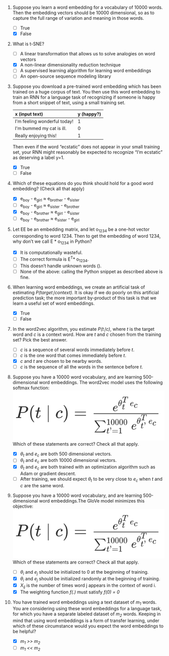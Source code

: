1. Suppose you learn a word embedding for a vocabulary of 10000 words. Then the embedding vectors should be 10000 dimensional, so as to capture the full range of variation and meaning in those words.

	- [ ] True
	- [x] False

2. What is t-SNE?
    - [ ] A linear transformation that allows us to solve analogies on word vectors
    - [x] A non-linear dimensionality reduction technique
    - [ ] A supervised learning algorithm for learning word embeddings
    - [ ] An open-source sequence modeling library

3. Suppose you download a pre-trained word embedding which has been trained on a huge corpus of text. You then use this word embedding to train an RNN for a language task of recognizing if someone is happy from a short snippet of text, using a small training set.

    | x (input text)  | y (happy?)  |
	| ------------- | -------------  |
	| I'm feeling wonderful today! | 1  |
	| I'm bummed my cat is ill. | 0  |
	| Really enjoying this!	 | 1  |

	Then even if the word “ecstatic” does not appear in your small training set, your RNN might reasonably be expected to recognize “I’m ecstatic” as deserving a label y=1.

	- [x] True
	- [ ] False

4. Which of these equations do you think should hold for a good word embedding? (Check all that apply)

	- [x] e<sub>boy</sub> - e<sub>girl</sub> ≈ e<sub>brother</sub> - e<sub>sister</sub>
	- [ ] e<sub>boy</sub> - e<sub>girl</sub> ≈ e<sub>sister</sub> - e<sub>brother</sub>
	- [x] e<sub>boy</sub> - e<sub>brother</sub> ≈ e<sub>girl</sub> - e<sub>sister</sub>
	- [ ] e<sub>boy</sub> - e<sub>brother</sub> ≈ e<sub>sister</sub> - e<sub>girl</sub>

5. Let EE be an embedding matrix, and let o<sub>1234</sub> be a one-hot vector corresponding to word 1234. Then to get the embedding of word 1234, why don’t we call E * o<sub>1234</sub> in Python?


	- [x] It is computationally wasteful.
	- [ ] The correct formula is E<sup>T</sup>* o<sub>1234</sub>.
	- [ ] This doesn’t handle unknown words (<UNK>).
	- [ ] None of the above: calling the Python snippet as described above is fine.

6. When learning word embeddings, we create an artificial task of estimating *P(target∣context)*. It is okay if we do poorly on this artificial prediction task; the more important by-product of this task is that we learn a useful set of word embeddings.
	
	- [x] True
	- [ ] False

7. In the word2vec algorithm, you estimate *P(t∣c)*, where *t* is the target word and *c* is a context word. How are *t* and *c* chosen from the training set? Pick the best answer.

	- [ ] *c* is a sequence of several words immediately before *t*.
	- [ ] *c* is the one word that comes immediately before *t*.
	- [x] *c* and *t* are chosen to be nearby words.
	- [ ] *c* is the sequence of all the words in the sentence before *t*.

8. Suppose you have a 10000 word vocabulary, and are learning 500-dimensional word embeddings. The word2vec model uses the following softmax function:
![softmax equation](img/8.png)  
Which of these statements are correct? Check all that apply.

	- [x] *θ<sub>t</sub>* and *e<sub>c</sub>* are both 500 dimensional vectors.
	- [ ] *θ<sub>t</sub>* and *e<sub>c</sub>* are both 10000 dimensional vectors.
	- [x] *θ<sub>t</sub>* and *e<sub>c</sub>* are both trained with an optimization algorithm such as Adam or gradient descent.
	- [ ] After training, we should expect *θ<sub>t</sub>* to be very close to *e<sub>c</sub>* when *t* and *c* are the same word.

9. Suppose you have a 10000 word vocabulary, and are learning 500-dimensional word embeddings.The GloVe model minimizes this objective:
![equation](img/8.png)  
Which of these statements are correct? Check all that apply.

	- [ ] *θ<sub>i</sub>* and *e<sub>j</sub>* should be initialized to 0 at the beginning of training.
	- [x] *θ<sub>i</sub>* and *e<sub>j</sub>* should be initialized randomly at the beginning of training.
	- [x] *X<sub>ij</sub>* is the number of times word j appears in the context of word i.
	- [x] The weighting function *f(.)* must satisfy *f(0) = 0*

10. You have trained word embeddings using a text dataset of *m<sub>1</sub>* words. You are considering using these word embeddings for a language task, for which you have a separate labeled dataset of *m<sub>2</sub>* words. Keeping in mind that using word embeddings is a form of transfer learning, under which of these circumstance would you expect the word embeddings to be helpful?

	- [x] *m<sub>1</sub> >> m<sub>2</sub>*
	- [ ] *m<sub>1</sub> << m<sub>2</sub>*
